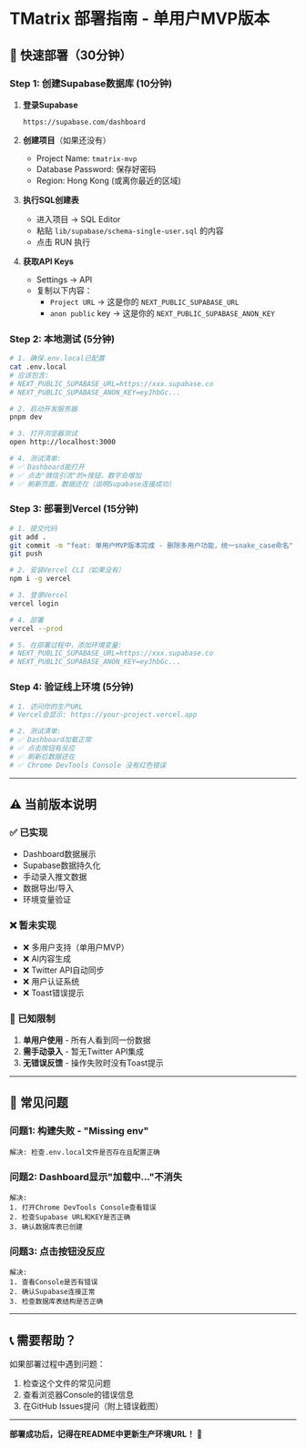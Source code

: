 # TMatrix 部署指南 - 单用户MVP版本

## 🚀 快速部署（30分钟）

### Step 1: 创建Supabase数据库 (10分钟)

1. **登录Supabase**
   ```
   https://supabase.com/dashboard
   ```

2. **创建项目**（如果还没有）
   - Project Name: `tmatrix-mvp`
   - Database Password: 保存好密码
   - Region: Hong Kong (或离你最近的区域)

3. **执行SQL创建表**
   - 进入项目 → SQL Editor
   - 粘贴 `lib/supabase/schema-single-user.sql` 的内容
   - 点击 RUN 执行

4. **获取API Keys**
   - Settings → API
   - 复制以下内容：
     - `Project URL` → 这是你的 `NEXT_PUBLIC_SUPABASE_URL`
     - `anon public` key → 这是你的 `NEXT_PUBLIC_SUPABASE_ANON_KEY`

### Step 2: 本地测试 (5分钟)

```bash
# 1. 确保.env.local已配置
cat .env.local
# 应该包含:
# NEXT_PUBLIC_SUPABASE_URL=https://xxx.supabase.co
# NEXT_PUBLIC_SUPABASE_ANON_KEY=eyJhbGc...

# 2. 启动开发服务器
pnpm dev

# 3. 打开浏览器测试
open http://localhost:3000

# 4. 测试清单:
# ✅ Dashboard能打开
# ✅ 点击"微信引流"的+按钮，数字会增加
# ✅ 刷新页面，数据还在（说明Supabase连接成功）
```

### Step 3: 部署到Vercel (15分钟)

```bash
# 1. 提交代码
git add .
git commit -m "feat: 单用户MVP版本完成 - 删除多用户功能，统一snake_case命名"
git push

# 2. 安装Vercel CLI（如果没有）
npm i -g vercel

# 3. 登录Vercel
vercel login

# 4. 部署
vercel --prod

# 5. 在部署过程中，添加环境变量:
# NEXT_PUBLIC_SUPABASE_URL=https://xxx.supabase.co
# NEXT_PUBLIC_SUPABASE_ANON_KEY=eyJhbGc...
```

### Step 4: 验证线上环境 (5分钟)

```bash
# 1. 访问你的生产URL
# Vercel会显示: https://your-project.vercel.app

# 2. 测试清单:
# ✅ Dashboard加载正常
# ✅ 点击按钮有反应
# ✅ 刷新后数据还在
# ✅ Chrome DevTools Console 没有红色错误
```

---

## ⚠️ 当前版本说明

### ✅ 已实现
- Dashboard数据展示
- Supabase数据持久化
- 手动录入推文数据
- 数据导出/导入
- 环境变量验证

### ❌ 暂未实现
- ❌ 多用户支持（单用户MVP）
- ❌ AI内容生成
- ❌ Twitter API自动同步
- ❌ 用户认证系统
- ❌ Toast错误提示

### 🔧 已知限制
1. **单用户使用** - 所有人看到同一份数据
2. **需手动录入** - 暂无Twitter API集成
3. **无错误反馈** - 操作失败时没有Toast提示

---

## 🐛 常见问题

### 问题1: 构建失败 - "Missing env"
```
解决: 检查.env.local文件是否存在且配置正确
```

### 问题2: Dashboard显示"加载中..."不消失
```
解决:
1. 打开Chrome DevTools Console查看错误
2. 检查Supabase URL和KEY是否正确
3. 确认数据库表已创建
```

### 问题3: 点击按钮没反应
```
解决:
1. 查看Console是否有错误
2. 确认Supabase连接正常
3. 检查数据库表结构是否正确
```

---

## 📞 需要帮助？

如果部署过程中遇到问题：
1. 检查这个文件的常见问题
2. 查看浏览器Console的错误信息
3. 在GitHub Issues提问（附上错误截图）

---

**部署成功后，记得在README中更新生产环境URL！** 🎉
